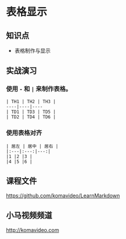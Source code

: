 表格显示
==========

## 知识点

* 表格制作与显示

## 实战演习

### 使用 `-` 和 `|` 来制作表格。

~~~
| TH1 | TH2 | TH3 |
----|----|----
| TD1 | TD3 | TD5 |
| TD2 | TD4 | TD6 |
~~~

### 使用表格对齐

~~~
| 居左 | 居中 | 居右 |
|:---|:---:|---:|
|1 |2 |3 |
|4 |5 |6 |
~~~

## 课程文件

https://github.com/komavideo/LearnMarkdown

## 小马视频频道

http://komavideo.com

